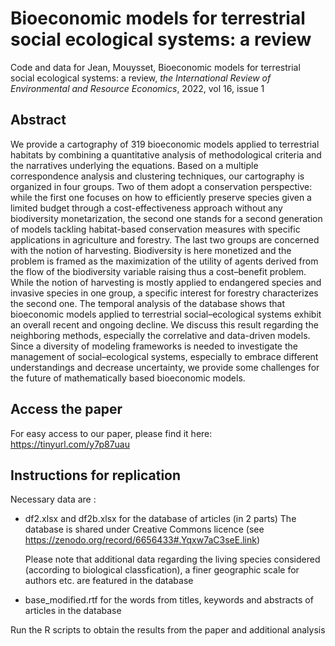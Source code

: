 # Bioeconomic models for terrestrial social ecological systems: a review

Code and data for Jean, Mouysset, Bioeconomic models for terrestrial social ecological systems: a review, *the International Review of Environmental and Resource Economics*, 2022, vol 16, issue 1

## Abstract

We provide a cartography of 319 bioeconomic models applied to terrestrial habitats by combining a quantitative analysis of methodological criteria and the narratives underlying the equations. Based on a multiple correspondence analysis and clustering techniques, our cartography is organized in four groups. Two of them adopt a conservation perspective: while the first one focuses on how to efficiently preserve species given a limited budget through a cost-effectiveness approach without any biodiversity monetarization, the second one stands for a second generation of models tackling habitat-based conservation measures with specific applications in agriculture and forestry. The last two groups are concerned with the notion of harvesting. Biodiversity is here monetized and the problem is framed as the maximization of the utility of agents derived from the flow of the biodiversity variable raising thus a cost–benefit problem. While the notion of harvesting is mostly applied to endangered species and invasive species in one group, a specific interest for forestry characterizes the second one. The temporal analysis of the database shows that bioeconomic models applied to terrestrial social–ecological systems exhibit an overall recent and ongoing decline. We discuss this result regarding the neighboring methods, especially the correlative and data-driven models. Since a diversity of modeling frameworks is needed to investigate the management of social–ecological systems, especially to embrace different understandings and decrease uncertainty, we provide some challenges for the future of mathematically based bioeconomic models.

## Access the paper

For easy access to our paper, please find it here: https://tinyurl.com/y7p87uau

## Instructions for replication

Necessary data are : 
- df2.xlsx and df2b.xlsx for the database of articles (in 2 parts)
  The database is shared under Creative Commons licence (see https://zenodo.org/record/6656433#.Yqxw7aC3seE.link)
  
  Please note that additional data regarding the living species considered (according to biological classfication), a finer geographic scale for authors    etc. are featured in the database
  
- base_modified.rtf for the words from titles, keywords and abstracts of articles in the database

Run the R scripts to obtain the results from the paper and additional analysis



